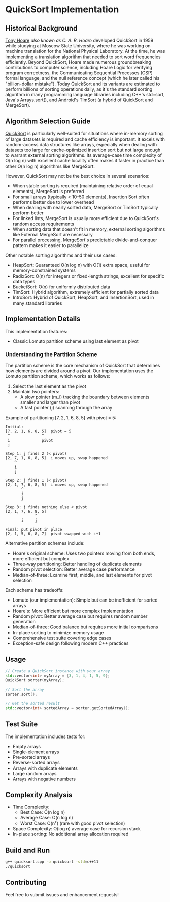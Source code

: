 # QuickSort Implementation

## Historical Background

[Tony Hoare](https://www.cs.ox.ac.uk/people/tony.hoare/) *also known as C. A. R. Hoare* developed QuickSort in 1959 while studying at Moscow State University, where he was working on machine translation for the National Physical Laboratory. At the time, he was implementing a translation algorithm that needed to sort word frequencies efficiently. Beyond QuickSort, Hoare made numerous groundbreaking contributions to computer science, including Hoare Logic for verifying program correctness, the Communicating Sequential Processes (CSP) formal language, and the null reference concept (which he later called his "billion-dollar mistake"). Today QuickSort and its variants are estimated to perform billions of sorting operations daily, as it's the standard sorting algorithm in many programming language libraries including C++'s std::sort, Java's Arrays.sort(), and Android's TimSort (a hybrid of QuickSort and MergeSort).

## Algorithm Selection Guide

[QuickSort](https://en.wikipedia.org/wiki/Quicksort) is particularly well-suited for situations where in-memory sorting of large datasets is required and cache efficiency is important. It excels with random-access data structures like arrays, especially when dealing with datasets too large for cache-optimized insertion sort but not large enough to warrant external sorting algorithms. Its average-case time complexity of O(n log n) with excellent cache locality often makes it faster in practice than other O(n log n) algorithms like MergeSort.

However, QuickSort may not be the best choice in several scenarios:
- When stable sorting is required (maintaining relative order of equal elements), MergeSort is preferred
- For small arrays (typically < 10–50 elements), Insertion Sort often performs better due to lower overhead
- When dealing with nearly sorted data, MergeSort or TimSort typically perform better
- For linked lists, MergeSort is usually more efficient due to QuickSort's random access requirements
- When sorting data that doesn't fit in memory, external sorting algorithms like External MergeSort are necessary
- For parallel processing, MergeSort's predictable divide-and-conquer pattern makes it easier to parallelize

Other notable sorting algorithms and their use cases:
- HeapSort: Guaranteed O(n log n) with O(1) extra space, useful for memory-constrained systems
- RadixSort: O(n) for integers or fixed-length strings, excellent for specific data types
- BucketSort: O(n) for uniformly distributed data
- TimSort: Hybrid algorithm, extremely efficient for partially sorted data
- IntroSort: Hybrid of QuickSort, HeapSort, and InsertionSort, used in many standard libraries

## Implementation Details

This implementation features:
- Classic Lomuto partition scheme using last element as pivot

### Understanding the Partition Scheme

The partition scheme is the core mechanism of QuickSort that determines how elements are divided around a pivot. Our implementation uses the Lomuto partition scheme, which works as follows:

1. Select the last element as the pivot
2. Maintain two pointers:
    - A slow pointer (m_i) tracking the boundary between elements smaller and larger than pivot
    - A fast pointer (j) scanning through the array

Example of partitioning [7, 2, 1, 6, 8, 5] with pivot = 5:
```
Initial:
[7, 2, 1, 6, 8, 5]  pivot = 5
 ^              ^
 i              pivot
 j

Step 1: j finds 2 (< pivot)
[2, 7, 1, 6, 8, 5]  i moves up, swap happened
    ^
    i
    j

Step 2: j finds 1 (< pivot)
[2, 1, 7, 6, 8, 5]  i moves up, swap happened
       ^
       i
       j

Step 3: j finds nothing else < pivot
[2, 1, 7, 6, 8, 5]
             ^
       i     j

Final: put pivot in place
[2, 1, 5, 6, 8, 7]  pivot swapped with i+1
```

Alternative partition schemes include:
- Hoare's original scheme: Uses two pointers moving from both ends, more efficient but complex
- Three-way partitioning: Better handling of duplicate elements
- Random pivot selection: Better average case performance
- Median-of-three: Examine first, middle, and last elements for pivot selection

Each scheme has tradeoffs:
- Lomuto (our implementation): Simple but can be inefficient for sorted arrays
- Hoare's: More efficient but more complex implementation
- Random pivot: Better average case but requires random number generation
- Median-of-three: Good balance but requires more initial comparisons
- In-place sorting to minimize memory usage
- Comprehensive test suite covering edge cases
- Exception-safe design following modern C++ practices

## Usage

```cpp
// Create a QuickSort instance with your array
std::vector<int> myArray = {3, 1, 4, 1, 5, 9};
QuickSort sorter(myArray);

// Sort the array
sorter.sort();

// Get the sorted result
std::vector<int> sortedArray = sorter.getSortedArray();
```

## Test Suite

The implementation includes tests for:
- Empty arrays
- Single-element arrays
- Pre-sorted arrays
- Reverse-sorted arrays
- Arrays with duplicate elements
- Large random arrays
- Arrays with negative numbers

## Complexity Analysis

- Time Complexity:
    - Best Case: O(n log n)
    - Average Case: O(n log n)
    - Worst Case: O(n²) (rare with good pivot selection)
- Space Complexity: O(log n) average case for recursion stack
- In-place sorting: No additional array allocation required

## Build and Run

```bash
g++ quicksort.cpp -o quicksort -std=c++11
./quicksort
```

## Contributing

Feel free to submit issues and enhancement requests!